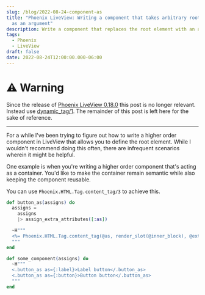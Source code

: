 ```yaml
---
slug: /blog/2022-08-24-component-as
title: "Phoenix LiveView: Writing a component that takes arbitrary root elements
  as an argument"
description: Write a component that replaces the root element with an arbitrary tag
tags:
  - Phoenix
  - LiveView
draft: false
date: 2022-08-24T12:00:00.000-06:00
---
```


# ⚠️ Warning

Since the release of [Phoenix LiveView 0.18.0](https://hexdocs.pm/phoenix_live_view/changelog.html#0-18-0-2022-09-20) this post is no longer relevant. Instead use [dynamic_tag/1](https://hexdocs.pm/phoenix_live_view/Phoenix.Component.html#dynamic_tag/1). The remainder of this post is left here for the sake of reference.

---

For a while I've been trying to figure out how to write a higher order component in LiveView that allows you to define the root element. While I wouldn't recommend doing this often, there are infrequent scenarios wherein it might be helpful.

One example is when you're writing a higher order component that's acting as a container. You'd like to make the container remain semantic while also keeping the component reusable.

You can use `Phoenix.HTML.Tag.content_tag/3` to achieve this.

```elixir
def button_as(assigns) do
  assigns =
    assigns
    |> assign_extra_attributes([:as])

  ~H"""
  <%= Phoenix.HTML.Tag.content_tag(@as, render_slot(@inner_block), @extra_attributes) %>
  """
end

def some_component(assigns) do
  ~H"""
  <.button_as as={:label}>Label button</.button_as>
  <.button_as as={:button}>Button button</.button_as>
  """
end
```
